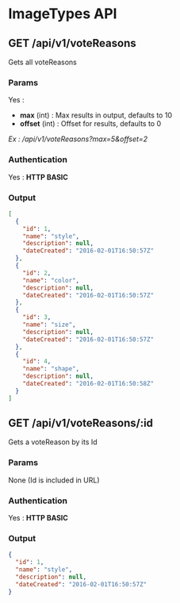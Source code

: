 # ImageTypes API

<a name="index"></a>
## GET /api/v1/voteReasons
Gets all voteReasons
### Params
Yes :
 * **max** (int) : Max results in output, defaults to 10
 * **offset** (int) : Offset for results, defaults to 0

*Ex : /api/v1/voteReasons?max=5&offset=2*
### Authentication
Yes : **HTTP BASIC**
### Output
```json
[
  {
    "id": 1,
    "name": "style",
    "description": null,
    "dateCreated": "2016-02-01T16:50:57Z"
  },
  {
    "id": 2,
    "name": "color",
    "description": null,
    "dateCreated": "2016-02-01T16:50:57Z"
  },
  {
    "id": 3,
    "name": "size",
    "description": null,
    "dateCreated": "2016-02-01T16:50:57Z"
  },
  {
    "id": 4,
    "name": "shape",
    "description": null,
    "dateCreated": "2016-02-01T16:50:58Z"
  }
]
```
<a name="show"></a>
## GET /api/v1/voteReasons/:id
Gets a voteReason by its Id
### Params
None (Id is included in URL)
### Authentication
Yes : **HTTP BASIC**
### Output
```json
{
  "id": 1,
  "name": "style",
  "description": null,
  "dateCreated": "2016-02-01T16:50:57Z"
}
```
